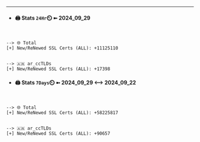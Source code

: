 

---
- #### 🖨️ **Stats** `24Hr`⏲️ ➼ 2024_09_29
```console


--> 🌐 Total
[+] New/ReNewed SSL Certs (ALL): +11125110


--> 🇦🇷 ar_ccTLDs
[+] New/ReNewed SSL Certs (ALL): +17398

```

- #### 🖨️ **Stats** `7Days`⏲️ ➼ 2024_09_29 <--> 2024_09_22
```console


--> 🌐 Total
[+] New/ReNewed SSL Certs (ALL): +58225817


--> 🇦🇷 ar_ccTLDs
[+] New/ReNewed SSL Certs (ALL): +90657

```

